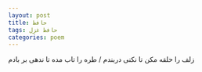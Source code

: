 ```yaml
---
layout: post
title: حافظ
tags: حافظ غزل
categories: poem
---
```


زلف را حلقه مکن تا نکنی دربندم / طره را تاب مده تا ندهی بر بادم